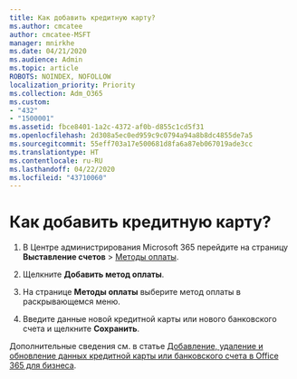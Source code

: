```yaml
---
title: Как добавить кредитную карту?
ms.author: cmcatee
author: cmcatee-MSFT
manager: mnirkhe
ms.date: 04/21/2020
ms.audience: Admin
ms.topic: article
ROBOTS: NOINDEX, NOFOLLOW
localization_priority: Priority
ms.collection: Adm_O365
ms.custom:
- "432"
- "1500001"
ms.assetid: fbce8401-1a2c-4372-af0b-d855c1cd5f31
ms.openlocfilehash: 2d308a5ec0ed959c9c0794a94a8b8dc4855de7a5
ms.sourcegitcommit: 55eff703a17e500681d8fa6a87eb067019ade3cc
ms.translationtype: HT
ms.contentlocale: ru-RU
ms.lasthandoff: 04/22/2020
ms.locfileid: "43710060"
---
```

# <a name="how-do-i-add-a-credit-card"></a>Как добавить кредитную карту?

1. В Центре администрирования Microsoft 365 перейдите на страницу **Выставление счетов** \> [Методы оплаты](https://go.microsoft.com/fwlink/p/?linkid=2018806).

2. Щелкните **Добавить метод оплаты**.

3. На странице **Методы оплаты** выберите метод оплаты в раскрывающемся меню.

4. Введите данные новой кредитной карты или нового банковского счета и щелкните **Сохранить**.

Дополнительные сведения см. в статье [Добавление, удаление и обновление данных кредитной карты или банковского счета в Office 365 для бизнеса](https://docs.microsoft.com/office365/admin/subscriptions-and-billing/add-update-or-remove-credit-card-or-bank-account).

